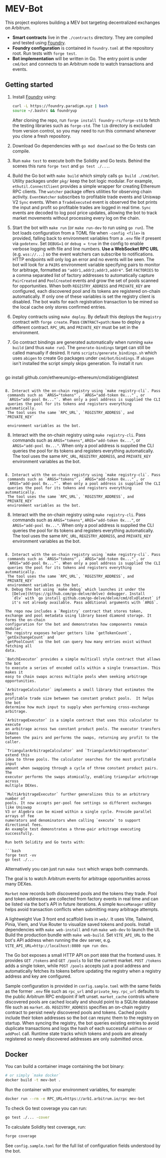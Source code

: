 # MEV-Bot

This project explores building a MEV bot targeting decentralized exchanges on Arbitrum.

- **Smart contracts** live in the `./contracts` directory. They are compiled and tested using [Foundry](https://github.com/foundry-rs/foundry).
- **Foundry configuration** is contained in `foundry.toml` at the repository root. Run tests with `forge test`.
- **Bot implementation** will be written in Go. The entry point is under `cmd/bot` and connects to an Arbitrum node to watch transactions and events.

## Getting started

1. Install [Foundry](https://book.getfoundry.sh/getting-started/installation) using:
   ```bash
   curl -L https://foundry.paradigm.xyz | bash
   source ~/.bashrc && foundryup
   ```
   After cloning the repo, run `forge install foundry-rs/forge-std` to fetch
   the testing libraries such as `forge-std`.
   The `lib` directory is excluded from version control, so you may need to
   run this command whenever you clone a fresh repository.
2. Download Go dependencies with `go mod download` so the Go tests can compile.
3. Run `make test` to execute both the Solidity and Go tests. Behind the scenes
   this runs `forge test` and `go test ./...`.
4. Build the Go bot with `make build` which simply calls `go build ./cmd/bot`.
   Utility packages under `pkg/` keep the bot logic modular. For example,
   `ethutil.ConnectClient` provides a simple wrapper for creating Ethereum RPC
   clients. The `watcher` package offers utilities for observing chain activity.
   `EventWatcher` subscribes to
   profitable trade events and Uniswap V2 `Sync` events. When a
   `TradeExecuted` event is observed the bot prints the input and profit so
   profitable trades are logged in real time. `Sync` events are decoded to
   log pool price updates, allowing the bot to track market movements without
   processing every log on the chain.
5. Start the bot with `make run` (or `make run-dev` to run using `go run`).
   The bot loads configuration from a TOML file when `-config <file>` is
   provided, falling back to environment variables from a `.env` file if present
   via `godotenv`. Set `DEBUG=1` or `debug = true` in the config to enable
   verbose logging with file and line numbers. **Use a WebSocket RPC URL**
   (e.g. `wss://...`) so the
   event watchers can subscribe to notifications. HTTP endpoints will
   only log an error and no events will be seen. The bot will look for a `PAIRS`
   environment variable specifying pairs to monitor for arbitrage, formatted as
   `"addr1,addr2;addr3,addr4"`.
   Set `FACTORIES` to a comma separated list of factory addresses to
   automatically capture `PairCreated` and `PoolCreated` events and grow the
   set of pools scanned for opportunities. When both `REGISTRY_ADDRESS` and
   `PRIVATE_KEY` are configured, each discovered pool and its tokens are
   registered on-chain automatically. If only one of these variables is set the
   registry client is disabled. The bot waits for each registration transaction
   to be mined so the local cache only stores confirmed entries.
6. Deploy contracts using `make deploy`. By default this deploys the
   `Registry` contract with `forge create`. Pass `CONTRACT=path:Name` to
   deploy a different contract. `RPC_URL` and `PRIVATE_KEY` must be set in
   the environment.
7. Go contract bindings are generated automatically when running `make build`
   (and thus `make run`). The `generate-bindings` target can still be called
   manually if desired. It runs `scripts/generate_bindings.sh` which uses
   `abigen` to create Go packages under `cmd/bot/bindings`. If `abigen` isn't
   installed the script simply skips generation. To install it run:

   ```bash
  go install github.com/ethereum/go-ethereum/cmd/abigen@latest
  ```

8. Interact with the on-chain registry using `make registry-cli`. Pass
   commands such as `ARGS="tokens"`, `ARGS="add-token 0x..."`, or
   `ARGS="add-pool 0x..."`. When only a pool address is supplied the CLI
   queries the pool for its tokens and registers everything automatically.
   The tool uses the same `RPC_URL`, `REGISTRY_ADDRESS`, and `PRIVATE_KEY`

   environment variables as the bot.

````

8. Interact with the on-chain registry using `make registry-cli`. Pass
 commands such as `ARGS="tokens"`, `ARGS="add-token 0x..."`, or
 `ARGS="add-pool 0x..."`. When only a pool address is supplied the CLI
 queries the pool for its tokens and registers everything automatically.
 The tool uses the same `RPC_URL`, `REGISTRY_ADDRESS`, and `PRIVATE_KEY`
 environment variables as the bot.

````

8. Interact with the on-chain registry using `make registry-cli`. Pass
 commands such as `ARGS="tokens"`, `ARGS="add-token 0x..."`, or
 `ARGS="add-pool 0x..."`. When only a pool address is supplied the CLI
 queries the pool for its tokens and registers everything automatically.
 The tool uses the same `RPC_URL`, `REGISTRY_ADDRESS`, and `PRIVATE_KEY`
 environment variables as the bot.

````

8. Interact with the on-chain registry using `make registry-cli`. Pass
 commands such as `ARGS="tokens"`, `ARGS="add-token 0x..."`, or
 `ARGS="add-pool 0x..."`. When only a pool address is supplied the CLI
 queries the pool for its tokens and registers everything automatically.
 The tool uses the same `RPC_URL`, `REGISTRY_ADDRESS`, and `PRIVATE_KEY`
 environment variables as the bot.

````

8. Interact with the on-chain registry using `make registry-cli`. Pass
 commands such as `ARGS="tokens"`, `ARGS="add-token 0x..."`, or
 `ARGS="add-pool 0x..."`. When only a pool address is supplied the CLI
 queries the pool for its tokens and registers everything automatically.
 The tool uses the same `RPC_URL`, `REGISTRY_ADDRESS`, and `PRIVATE_KEY`
 environment variables as the bot.
9. Debug the bot using `make debug` which launches it under the
   [Delve](https://github.com/go-delve/delve) debugger. Install
   `dlv` with `go install github.com/go-delve/delve/cmd/dlv@latest` if
   it's not already available. Pass additional arguments with `ARGS`.

The repo now includes a `Registry` contract that stores token, exchange and pool metadata using library based diamond storage. It forms the on-chain
configuration for the bot and demonstrates how components remain modular.
The registry exposes helper getters like `getTokenCount`, `getExchangeCount` and
`getPoolCount` so the bot can query how many entries exist without fetching all
data.

`BatchExecutor` provides a simple multicall style contract that allows the bot
to execute a series of encoded calls within a single transaction. This makes it
easy to chain swaps across multiple pools when seeking arbitrage opportunities.

`ArbitrageCalculator` implements a small library that estimates the most
profitable trade size between two constant product pools.  It helps the bot
determine how much input to supply when performing cross-exchange arbitrage.

`ArbitrageExecutor` is a simple contract that uses this calculator to execute
an arbitrage across two constant product pools. The executor transfers tokens
between the pairs and performs the swaps, returning any profit to the caller.

`TriangularArbitrageCalculator` and `TriangularArbitrageExecutor` extend this
idea to three pools. The calculator searches for the most profitable input
amount when swapping through a cycle of three constant product pairs. The
executor performs the swaps atomically, enabling triangular arbitrage across
multiple DEXes.

`MultiArbitrageExecutor` further generalizes this to an arbitrary number of
pools. It now accepts per‑pool fee settings so different exchanges like Uniswap
V3 or Algebra can be mixed within a single cycle. Provide parallel arrays of fee
numerators and denominators when calling `execute` to support directional fees.
An example test demonstrates a three‑pair arbitrage executing successfully.

Run both Solidity and Go tests with:

```bash
forge test -vv
go test ./...
````

Alternatively you can just run `make test` which wraps both commands.

The goal is to watch Arbitrum events for arbitrage opportunities across many
DEXes.

`Market` now records both discovered pools and the tokens they trade. Pool and
token addresses are collected from factory events in real time and can be
listed via the bot's API in future iterations. A simple `NonceManager` utility
helps avoid transaction conflicts when submitting many arbitrage attempts.

A lightweight Vue 3 front end scaffold lives in `web/`. It uses Vite,
Tailwind, Pinia, Viem, and Vue Router to visualize saved tokens and pools.
Install dependencies with `make web-install` and run `make web-dev` to launch
the UI. Build the production bundle with `make web-build`. Set `VITE_API_URL`
to the bot's API address when running the dev server, e.g.
`VITE_API_URL=http://localhost:8080 npm run dev`.

The Go bot exposes a small HTTP API on port `8080` that the frontend uses. It
provides `GET /tokens` and `GET /pools` to list the current market. `POST /tokens`
adds a single token, while `POST /pools` accepts just a pool address and
automatically fetches its tokens before updating the registry when a registry
address and key are configured.

Sample configuration is provided in `config.sample.toml` with the same fields as
the former `.env` file such as `rpc_url` and `private_key`. `rpc_url` defaults
to the public Arbitrum RPC endpoint if left unset. `market_cache` controls where
discovered pools are cached locally and
should point to a SQLite database file such as `market.db`. `REGISTRY_ADDRESS`
specifies an on-chain registry contract to persist newly discovered pools and
tokens. Cached pools include their token addresses so the bot can resync them to
the registry on startup. When syncing the registry,
the bot queries existing entries to avoid duplicate transactions and logs the
hash of each successful `addToken` or `addPool` call. Runtime state tracks which
tokens and pools are already registered so newly discovered addresses are only
submitted once.

## Docker

You can build a container image containing the bot binary:

```bash
# or simply `make docker`
docker build -t mev-bot .
```

Run the container with your environment variables, for example:

```bash
docker run --rm -e RPC_URL=https://arb1.arbitrum.io/rpc mev-bot
```

To check Go test coverage you can run:

```bash
go test ./... -cover
```

To calculate Solidity test coverage, run:

```bash
forge coverage
```

See `config.sample.toml` for the full list of configuration fields understood by
the bot.
